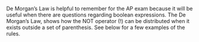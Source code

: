 De Morgan’s Law is helpful to remember for the AP exam because it will be useful when there are questions regarding boolean expressions. The De Morgan’s Law, shows how the NOT operator (!) can be distributed when it exists outside a set of parenthesis. See below for a few examples of the rules.

